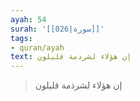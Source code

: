 ```yaml
---
ayah: 54
surah: '[[026|سورة]]'
tags:
- quran/ayah
text: إن هؤلاء لشرذمة قليلون
---
```

> إن هؤلاء لشرذمة قليلون
